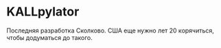 # KALLpylator
Последняя разработка Сколково. США еще нужно лет 20 корячиться, чтобы додуматься до такого. 
